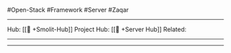 #Open-Stack #Framework #Server #Zaqar
___
Hub: [[🎯 +Smolit-Hub]]
Project Hub: [[🎯 +Server Hub]]
Related: 
___
___

